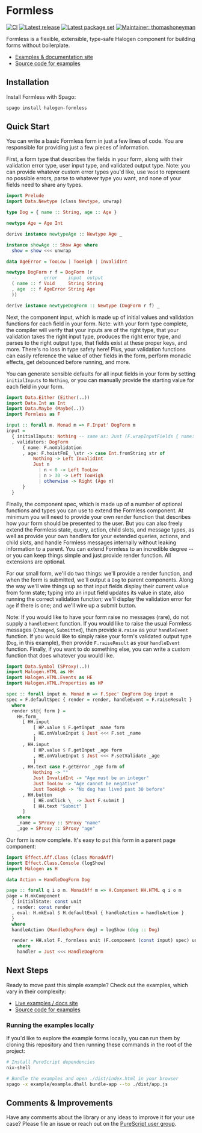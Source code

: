 # Formless

[![CI](https://github.com/thomashoneyman/purescript-halogen-formless/workflows/CI/badge.svg?branch=master)](https://github.com/thomashoneyman/purescript-halogen-formless/actions?query=workflow%3ACI+branch%3Amaster)
[![Latest release](http://img.shields.io/github/release/thomashoneyman/purescript-halogen-formless.svg)](https://github.com/thomashoneyman/purescript-halogen-formless/releases)
[![Latest package set](https://img.shields.io/endpoint.svg?url=https://package-sets-badge-0lf69kxs4fbd.runkit.sh/halogen-formless)](https://github.com/purescript/package-sets)
[![Maintainer: thomashoneyman](https://img.shields.io/badge/maintainer-thomashoneyman-lightgrey.svg)](http://github.com/thomashoneyman)

Formless is a flexible, extensible, type-safe Halogen component for building forms without boilerplate.

- [Examples & documentation site](https://thomashoneyman.github.io/purescript-halogen-formless/)
- [Source code for examples](https://github.com/thomashoneyman/purescript-halogen-formless/tree/master/example)

## Installation

Install Formless with Spago:

```sh
spago install halogen-formless
```

## Quick Start

You can write a basic Formless form in just a few lines of code. You are responsible for providing just a few pieces of information.

First, a form type that describes the fields in your form, along with their validation error type, user input type, and validated output type. Note: you can provide whatever custom error types you'd like, use `Void` to represent no possible errors, parse to whatever type you want, and none of your fields need to share any types.

```purescript
import Prelude
import Data.Newtype (class Newtype, unwrap)

type Dog = { name :: String, age :: Age }

newtype Age = Age Int

derive instance newtypeAge :: Newtype Age _

instance showAge :: Show Age where
  show = show <<< unwrap

data AgeError = TooLow | TooHigh | InvalidInt

newtype DogForm r f = DogForm (r
  --          error    input  output
  ( name :: f Void     String String
  , age  :: f AgeError String Age
  ))

derive instance newtypeDogForm :: Newtype (DogForm r f) _
```

Next, the component input, which is made up of initial values and validation functions for each field in your form. Note: with your form type complete, the compiler will verify that your inputs are of the right type, that your validation takes the right input type, produces the right error type, and parses to the right output type, that fields exist at these proper keys, and more. There's no loss in type safety here! Plus, your validation functions can easily reference the value of other fields in the form, perform monadic effects, get debounced before running, and more.

You can generate sensible defaults for all input fields in your form by setting `initialInputs` to `Nothing`, or you can manually provide the starting value for each field in your form.

```purescript
import Data.Either (Either(..))
import Data.Int as Int
import Data.Maybe (Maybe(..))
import Formless as F

input :: forall m. Monad m => F.Input' DogForm m
input =
  { initialInputs: Nothing -- same as: Just (F.wrapInputFields { name: "", age: "" })
  , validators: DogForm
      { name: F.noValidation
      , age: F.hoistFnE_ \str -> case Int.fromString str of
          Nothing -> Left InvalidInt
          Just n
            | n < 0 -> Left TooLow
            | n > 30 -> Left TooHigh
            | otherwise -> Right (Age n)
      }
  }
```

Finally, the component spec, which is made up of a number of optional functions and types you can use to extend the Formless component. At minimum you will need to provide your own render function that describes how your form should be presented to the user. But you can also freely extend the Formless state, query, action, child slots, and message types, as well as provide your own handlers for your extended queries, actions, and child slots, and handle Formless messages internally without leaking information to a parent. You can extend Formless to an incredible degree -- or you can keep things simple and just provide render function. All extensions are optional.

For our small form, we'll do two things: we'll provide a render function, and when the form is submitted, we'll output a `Dog` to parent components. Along the way we'll wire things up so that input fields display their current value from form state; typing into an input field updates its value in state, also running the correct validation function; we'll display the validation error for `age` if there is one; and we'll wire up a submit button.

Note: If you would like to have your form raise no messages (rare), do not supply a `handleEvent` function. If you would like to raise the usual Formless messages (`Changed`, `Submitted`), then provide `H.raise` as your `handleEvent` function. If you would like to simply raise your form's validated output type (`Dog`, in this example), then provide `F.raiseResult` as your `handleEvent` function. Finally, if you want to do something else, you can write a custom function that does whatever you would like.

```purescript
import Data.Symbol (SProxy(..))
import Halogen.HTML as HH
import Halogen.HTML.Events as HE
import Halogen.HTML.Properties as HP

spec :: forall input m. Monad m => F.Spec' DogForm Dog input m
spec = F.defaultSpec { render = render, handleEvent = F.raiseResult }
  where
  render st@{ form } =
    HH.form_
      [ HH.input
          [ HP.value $ F.getInput _name form
          , HE.onValueInput $ Just <<< F.set _name
          ]
      , HH.input
          [ HP.value $ F.getInput _age form
          , HE.onValueInput $ Just <<< F.setValidate _age
          ]
      , HH.text case F.getError _age form of
          Nothing -> ""
          Just InvalidInt -> "Age must be an integer"
          Just TooLow -> "Age cannot be negative"
          Just TooHigh -> "No dog has lived past 30 before"
      , HH.button
          [ HE.onClick \_ -> Just F.submit ]
          [ HH.text "Submit" ]
      ]
    where
    _name = SProxy :: SProxy "name"
    _age = SProxy :: SProxy "age"
```

Our form is now complete. It's easy to put this form in a parent page component:

```purescript
import Effect.Aff.Class (class MonadAff)
import Effect.Class.Console (logShow)
import Halogen as H

data Action = HandleDogForm Dog

page :: forall q i o m. MonadAff m => H.Component HH.HTML q i o m
page = H.mkComponent
  { initialState: const unit
  , render: const render
  , eval: H.mkEval $ H.defaultEval { handleAction = handleAction }
  }
  where
  handleAction (HandleDogForm dog) = logShow (dog :: Dog)

  render = HH.slot F._formless unit (F.component (const input) spec) unit handler
    where
    handler = Just <<< HandleDogForm
```

## Next Steps

Ready to move past this simple example? Check out the examples, which vary in their complexity:

- [Live examples / docs site](https://thomashoneyman.github.io/purescript-halogen-formless/)
- [Source code for examples](https://github.com/thomashoneyman/purescript-halogen-formless/tree/master/example)

### Running the examples locally

If you'd like to explore the example forms locally, you can run them by cloning this repository and then running these commands in the root of the project:

```sh
# Install PureScript dependencies
nix-shell

# Bundle the examples and open ./dist/index.html in your browser
spago -x example/example.dhall bundle-app --to ./dist/app.js
```

## Comments & Improvements

Have any comments about the library or any ideas to improve it for your use case? Please file an issue or reach out on the [PureScript user group](https://discourse.purescript.org).
